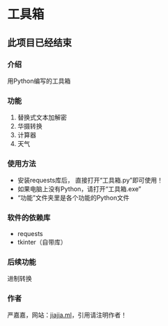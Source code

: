 # 工具箱

## 此项目已经结束

### 介绍

用Python编写的工具箱

### 功能

1. 替换式文本加解密
2. 华摄转换
3. 计算器
4. 天气

### 使用方法

- 安装requests库后， 直接打开“工具箱.py”即可使用！
- 如果电脑上没有Python，请打开“工具箱.exe”
- “功能”文件夹里是各个功能的Python文件

### 软件的依赖库

- requests
- tkinter（自带库）

### 后续功能

进制转换

### 作者

严嘉嘉，网站：[jiajia.ml](https://jiajia.ml)，引用请注明作者！
